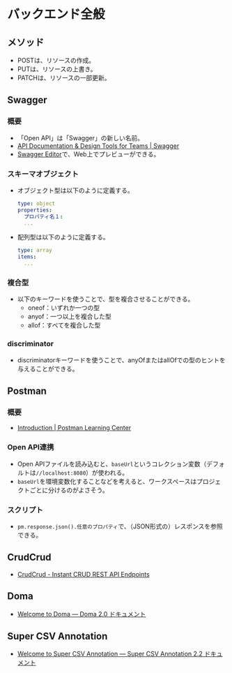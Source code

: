 # バックエンド全般
## メソッド
- POSTは、リソースの作成。
- PUTは、リソースの上書き。
- PATCHは、リソースの一部更新。

## Swagger
### 概要
- 「Open API」は「Swagger」の新しい名前。
- [API Documentation & Design Tools for Teams | Swagger](https://swagger.io/)
- [Swagger Editor](https://editor.swagger.io/)で、Web上でプレビューができる。

### スキーマオブジェクト
- オブジェクト型は以下のように定義する。
  ```yaml
  type: object
  properties:
    プロパティ名１:
    ...
  ```
- 配列型は以下のように定義する。
  ```yaml
  type: array
  items:
    ...
  ```

### 複合型
- 以下のキーワードを使うことで、型を複合させることができる。
  - oneof：いずれか一つの型
  - anyof：一つ以上を複合した型
  - allof：すべてを複合した型

### discriminator
- discriminatorキーワードを使うことで、anyOfまたはallOfでの型のヒントを与えることができる。

## Postman
### 概要
- [Introduction | Postman Learning Center](https://learning.postman.com/docs/getting-started/introduction/)

### Open API連携
- Open APIファイルを読み込むと、`baseUrl`というコレクション変数（デフォルトは`//localhost:8080`）が使われる。
- `baseUrl`を環境変数化することなどを考えると、ワークスペースはプロジェクトごとに分けるのがよさそう。

### スクリプト
- `pm.response.json().任意のプロパティ`で、（JSON形式の）レスポンスを参照できる。

## CrudCrud
- [CrudCrud - Instant CRUD REST API Endpoints](https://crudcrud.com/)

## Doma
- [Welcome to Doma — Doma 2.0 ドキュメント](https://doma.readthedocs.io/en/2.19.2/)

## Super CSV Annotation
- [Welcome to Super CSV Annotation — Super CSV Annotation 2.2 ドキュメント](https://mygreen.github.io/super-csv-annotation/sphinx/index.html)

